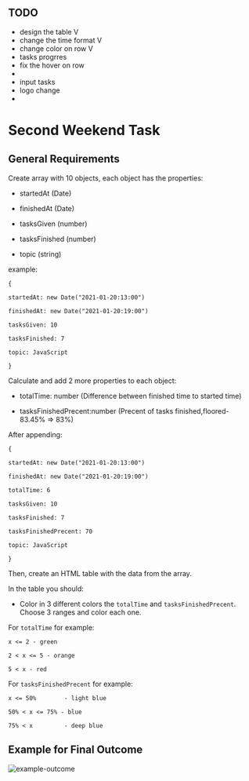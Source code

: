 
## TODO
* design the table V
* change the time format V
* change color on row V
* tasks progrres 
* fix the hover on row
* 
* input tasks 
* logo change
* 




# Second Weekend Task

## General Requirements

Create array with 10 objects, each object has the properties:

- startedAt (Date)

- finishedAt (Date)

- tasksGiven (number)

- tasksFinished (number)

- topic (string)

example:

    {

    startedAt: new Date("2021-01-20:13:00")

    finishedAt: new Date("2021-01-20:19:00")

    tasksGiven: 10

    tasksFinished: 7

    topic: JavaScript

    }

Calculate and add 2 more properties to each object:

- totalTime: number (Difference between finished time to started time)

- tasksFinishedPrecent:number (Precent of tasks finished,floored- 83.45% => 83%)

After appending:

    {

    startedAt: new Date("2021-01-20:13:00")

    finishedAt: new Date("2021-01-20:19:00")

    totalTime: 6

    tasksGiven: 10

    tasksFinished: 7

    tasksFinishedPrecent: 70

    topic: JavaScript

    }

Then, create an HTML table with the data from the array.

In the table you should:

- Color in 3 different colors the `totalTime` and `tasksFinishedPrecent`. Choose 3 ranges and color each one.

For `totalTime` for example:

    x <= 2 - green

    2 < x <= 5 - orange

    5 < x - red

For `tasksFinishedPrecent` for example:

    x <= 50%        - light blue

    50% < x <= 75% - blue

    75% < x         - deep blue
   
   
## Example for Final Outcome

![example-outcome](./outcome-example.png)   





